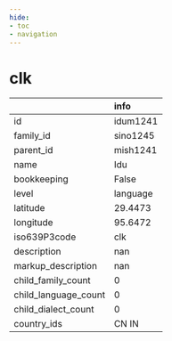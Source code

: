 ```yaml
---
hide:
- toc
- navigation
---
```

# clk
|                      | info     |
|:---------------------|:---------|
| id                   | idum1241 |
| family_id            | sino1245 |
| parent_id            | mish1241 |
| name                 | Idu      |
| bookkeeping          | False    |
| level                | language |
| latitude             | 29.4473  |
| longitude            | 95.6472  |
| iso639P3code         | clk      |
| description          | nan      |
| markup_description   | nan      |
| child_family_count   | 0        |
| child_language_count | 0        |
| child_dialect_count  | 0        |
| country_ids          | CN IN    |